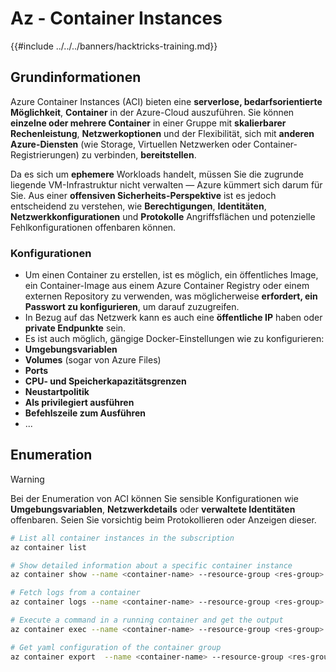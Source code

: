 # Az - Container Instances

{{#include ../../../banners/hacktricks-training.md}}

## Grundinformationen

Azure Container Instances (ACI) bieten eine **serverlose, bedarfsorientierte Möglichkeit**, **Container** in der Azure-Cloud auszuführen. Sie können **einzelne oder mehrere Container** in einer Gruppe mit **skalierbarer Rechenleistung**, **Netzwerkoptionen** und der Flexibilität, sich mit **anderen Azure-Diensten** (wie Storage, Virtuellen Netzwerken oder Container-Registrierungen) zu verbinden, **bereitstellen**.

Da es sich um **ephemere** Workloads handelt, müssen Sie die zugrunde liegende VM-Infrastruktur nicht verwalten — Azure kümmert sich darum für Sie. Aus einer **offensiven Sicherheits-Perspektive** ist es jedoch entscheidend zu verstehen, wie **Berechtigungen**, **Identitäten**, **Netzwerkkonfigurationen** und **Protokolle** Angriffsflächen und potenzielle Fehlkonfigurationen offenbaren können.

### Konfigurationen

- Um einen Container zu erstellen, ist es möglich, ein öffentliches Image, ein Container-Image aus einem Azure Container Registry oder einem externen Repository zu verwenden, was möglicherweise **erfordert, ein Passwort zu konfigurieren**, um darauf zuzugreifen.
- In Bezug auf das Netzwerk kann es auch eine **öffentliche IP** haben oder **private Endpunkte** sein.
- Es ist auch möglich, gängige Docker-Einstellungen wie zu konfigurieren:
- **Umgebungsvariablen**
- **Volumes** (sogar von Azure Files)
- **Ports**
- **CPU- und Speicherkapazitätsgrenzen**
- **Neustartpolitik**
- **Als privilegiert ausführen**
- **Befehlszeile zum Ausführen**
- ...

## Enumeration

> [!WARNING]
> Bei der Enumeration von ACI können Sie sensible Konfigurationen wie **Umgebungsvariablen**, **Netzwerkdetails** oder **verwaltete Identitäten** offenbaren. Seien Sie vorsichtig beim Protokollieren oder Anzeigen dieser.
```bash
# List all container instances in the subscription
az container list

# Show detailed information about a specific container instance
az container show --name <container-name> --resource-group <res-group>

# Fetch logs from a container
az container logs --name <container-name> --resource-group <res-group>

# Execute a command in a running container and get the output
az container exec --name <container-name> --resource-group <res-group> --exec-command "ls"

# Get yaml configuration of the container group
az container export  --name <container-name> --resource-group <res-group>
```

